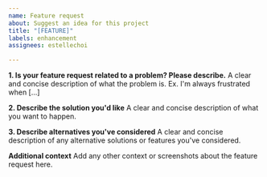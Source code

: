 ```yaml
---
name: Feature request
about: Suggest an idea for this project
title: "[FEATURE]"
labels: enhancement
assignees: estellechoi

---
```


**1. Is your feature request related to a problem? Please describe.**
A clear and concise description of what the problem is. Ex. I'm always frustrated when [...]

**2. Describe the solution you'd like**
A clear and concise description of what you want to happen.

**3. Describe alternatives you've considered**
A clear and concise description of any alternative solutions or features you've considered.

**Additional context**
Add any other context or screenshots about the feature request here.
